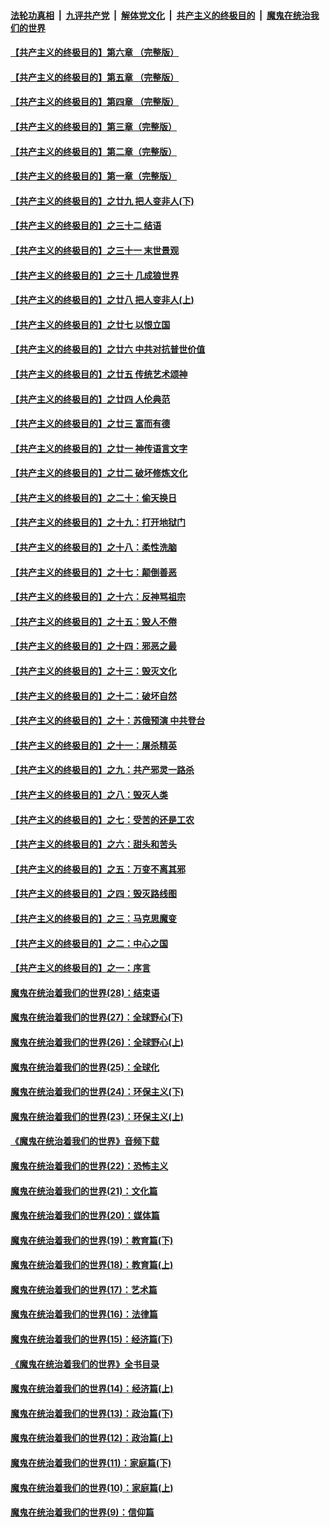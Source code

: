 ####  [法轮功真相](../../../../basic/blob/master/README.md?t=01240639) &nbsp;|&nbsp; [九评共产党](../../../../9ping.md/blob/master/README.md?t=01240639) &nbsp;|&nbsp; [解体党文化](../../../../jtdwh.md/blob/master/README.md?t=01240639)  &nbsp;|&nbsp; [共产主义的终极目的](../../../../gczydzjmd.md/blob/master/README.md?t=01240639) &nbsp;|&nbsp; [魔鬼在统治我们的世界](../../../../mgztzwmdsj.md/blob/master/README.md?t=01240639) 

#### [【共产主义的终极目的】第六章 （完整版）](../pages/nsc422/n11428913.md?t=01240639) 

#### [【共产主义的终极目的】第五章 （完整版）](../pages/nsc422/n11428912.md?t=01240639) 

#### [【共产主义的终极目的】第四章 （完整版）](../pages/nsc422/n11428907.md?t=01240639) 

#### [【共产主义的终极目的】第三章（完整版）](../pages/nsc422/n11428848.md?t=01240639) 

#### [【共产主义的终极目的】第二章（完整版）](../pages/nsc422/n11428831.md?t=01240639) 

#### [【共产主义的终极目的】第一章（完整版）](../pages/nsc422/n11417651.md?t=01240639) 

#### [【共产主义的终极目的】之廿九 把人变非人(下)](../pages/nsc422/n11344140.md?t=01240639) 

#### [【共产主义的终极目的】之三十二 结语](../pages/nsc422/n11360535.md?t=01240639) 

#### [【共产主义的终极目的】之三十一 末世景观](../pages/nsc422/n11351129.md?t=01240639) 

#### [【共产主义的终极目的】之三十 几成狼世界](../pages/nsc422/n11348280.md?t=01240639) 

#### [【共产主义的终极目的】之廿八 把人变非人(上)](../pages/nsc422/n11340492.md?t=01240639) 

#### [【共产主义的终极目的】之廿七 以恨立国](../pages/nsc422/n11336944.md?t=01240639) 

#### [【共产主义的终极目的】之廿六 中共对抗普世价值](../pages/nsc422/n11324785.md?t=01240639) 

#### [【共产主义的终极目的】之廿五 传统艺术颂神](../pages/nsc422/n11296396.md?t=01240639) 

#### [【共产主义的终极目的】之廿四 人伦典范](../pages/nsc422/n11296397.md?t=01240639) 

#### [【共产主义的终极目的】之廿三 富而有德](../pages/nsc422/n11283598.md?t=01240639) 

#### [【共产主义的终极目的】之廿一 神传语言文字](../pages/nsc422/n11263265.md?t=01240639) 

#### [【共产主义的终极目的】之廿二 破坏修炼文化](../pages/nsc422/n11245728.md?t=01240639) 

#### [【共产主义的终极目的】之二十：偷天换日](../pages/nsc422/n11238846.md?t=01240639) 

#### [【共产主义的终极目的】之十九：打开地狱门](../pages/nsc422/n11206376.md?t=01240639) 

#### [【共产主义的终极目的】之十八：柔性洗脑](../pages/nsc422/n11199994.md?t=01240639) 

#### [【共产主义的终极目的】之十七：颠倒善恶](../pages/nsc422/n11179782.md?t=01240639) 

#### [【共产主义的终极目的】之十六：反神骂祖宗](../pages/nsc422/n11166798.md?t=01240639) 

#### [【共产主义的终极目的】之十五：毁人不倦](../pages/nsc422/n11166792.md?t=01240639) 

#### [【共产主义的终极目的】之十四：邪恶之最](../pages/nsc422/n11150249.md?t=01240639) 

#### [【共产主义的终极目的】之十三：毁灭文化](../pages/nsc422/n11135227.md?t=01240639) 

#### [【共产主义的终极目的】之十二：破坏自然](../pages/nsc422/n11135214.md?t=01240639) 

#### [【共产主义的终极目的】之十：苏俄预演 中共登台](../pages/nsc422/n11118424.md?t=01240639) 

#### [【共产主义的终极目的】之十一：屠杀精英](../pages/nsc422/n11118442.md?t=01240639) 

#### [【共产主义的终极目的】之九：共产邪灵一路杀](../pages/nsc422/n11114139.md?t=01240639) 

#### [【共产主义的终极目的】之八：毁灭人类](../pages/nsc422/n11108503.md?t=01240639) 

#### [【共产主义的终极目的】之七：受苦的还是工农](../pages/nsc422/n11101809.md?t=01240639) 

#### [【共产主义的终极目的】之六：甜头和苦头](../pages/nsc422/n11096971.md?t=01240639) 

#### [【共产主义的终极目的】之五：万变不离其邪](../pages/nsc422/n11091285.md?t=01240639) 

#### [【共产主义的终极目的】之四：毁灭路线图](../pages/nsc422/n11086284.md?t=01240639) 

#### [【共产主义的终极目的】之三：马克思魔变](../pages/nsc422/n11061941.md?t=01240639) 

#### [【共产主义的终极目的】之二：中心之国](../pages/nsc422/n11047728.md?t=01240639) 

#### [【共产主义的终极目的】之一：序言](../pages/nsc422/n11086077.md?t=01240639) 

#### [魔鬼在统治着我们的世界(28)：结束语](../pages/nsc422/n10936246.md?t=01240639) 

#### [魔鬼在统治着我们的世界(27)：全球野心(下)](../pages/nsc422/n10928319.md?t=01240639) 

#### [魔鬼在统治着我们的世界(26)：全球野心(上)](../pages/nsc422/n10900318.md?t=01240639) 

#### [魔鬼在统治着我们的世界(25)：全球化](../pages/nsc422/n10788205.md?t=01240639) 

#### [魔鬼在统治着我们的世界(24)：环保主义(下)](../pages/nsc422/n10695307.md?t=01240639) 

#### [魔鬼在统治着我们的世界(23)：环保主义(上)](../pages/nsc422/n10688613.md?t=01240639) 

#### [《魔鬼在统治着我们的世界》音频下载](../pages/nsc422/n10635553.md?t=01240639) 

#### [魔鬼在统治着我们的世界(22)：恐怖主义](../pages/nsc422/n10614727.md?t=01240639) 

#### [魔鬼在统治着我们的世界(21)：文化篇](../pages/nsc422/n10597706.md?t=01240639) 

#### [魔鬼在统治着我们的世界(20)：媒体篇](../pages/nsc422/n10586579.md?t=01240639) 

#### [魔鬼在统治着我们的世界(19)：教育篇(下)](../pages/nsc422/n10564808.md?t=01240639) 

#### [魔鬼在统治着我们的世界(18)：教育篇(上)](../pages/nsc422/n10526970.md?t=01240639) 

#### [魔鬼在统治着我们的世界(17)：艺术篇](../pages/nsc422/n10499093.md?t=01240639) 

#### [魔鬼在统治着我们的世界(16)：法律篇](../pages/nsc422/n10485969.md?t=01240639) 

#### [魔鬼在统治着我们的世界(15)：经济篇(下)](../pages/nsc422/n10469975.md?t=01240639) 

#### [《魔鬼在统治着我们的世界》全书目录](../pages/nsc422/n10464261.md?t=01240639) 

#### [魔鬼在统治着我们的世界(14)：经济篇(上)](../pages/nsc422/n10457370.md?t=01240639) 

#### [魔鬼在统治着我们的世界(13)：政治篇(下)](../pages/nsc422/n10448270.md?t=01240639) 

#### [魔鬼在统治着我们的世界(12)：政治篇(上)](../pages/nsc422/n10444576.md?t=01240639) 

#### [魔鬼在统治着我们的世界(11)：家庭篇(下)](../pages/nsc422/n10440961.md?t=01240639) 

#### [魔鬼在统治着我们的世界(10)：家庭篇(上)](../pages/nsc422/n10435448.md?t=01240639) 

#### [魔鬼在统治着我们的世界(9)：信仰篇](../pages/nsc422/n10432159.md?t=01240639) 

